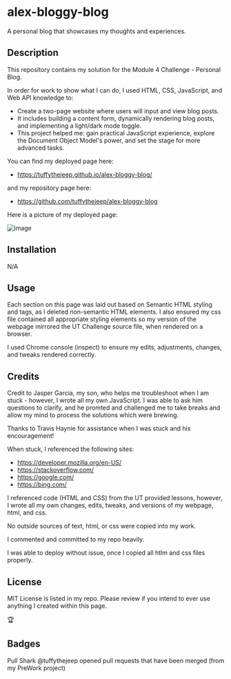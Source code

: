 # alex-bloggy-blog
A personal blog that showcases my thoughts and experiences.

## Description

This repository contains my solution for the Module 4 Challenge - Personal Blog.

In order for work to show what I can do, I used HTML, CSS, JavaScript, and Web API knowledge to:

- Create a two-page website where users will input and view blog posts.
- It includes building a content form, dynamically rendering blog posts, and implementing a light/dark mode toggle.
- This project helped me: gain practical JavaScript experience, explore the Document Object Model's power, and set the stage for more advanced tasks.


You can find my deployed page here:

- <https://tuffythejeep.github.io/alex-bloggy-blog/>

and my repository page here:
- <https://github.com/tuffythejeep/alex-bloggy-blog>

Here is a picture of my deployed page:

![image](![image](https://github.com/tuffythejeep/alex-bloggy-blog/assets/167649421/c6c7351d-2549-4054-80eb-3f419dd295cc)
)


## Installation

N/A

## Usage

Each section on this page was laid out based on Semantic HTML styling and tags, as I deleted non-semantic HTML elements. I also ensured my css file contained all appropriate styling elements so my version of the webpage mirrored the UT Challenge source file, when rendered on a browser.

I used Chrome console (inspect) to ensure my edits, adjustments, changes, and tweaks rendered correctly.

## Credits

Credit to Jasper Garcia, my son, who helps me troubleshoot when I am stuck - however, I wrote all my own JavaScript. I was able to ask him questions to clarify, and he promted and challenged me to take breaks and allow my mind to process the solutions which were brewing.

Thanks to Travis Haynie for assistance when I was stuck and his encouragement!

When stuck, I referenced the following sites:

- <https://developer.mozilla.org/en-US/>
- <https://stackoverflow.com/>
- <https://google.com/>
- <https://bing.com/>


I referenced code (HTML and CSS) from the UT provided lessons, however, I wrote all my own changes, edits, tweaks, and versions of my webpage, html, and css.

No outside sources of text, html, or css were copied into my work.

I commented and committed to my repo heavily.

I was able to deploy without issue, once I copied all htlm and css files properly.

## License

MIT License is listed in my repo. Please review if you intend to ever use anything I created within this page.

🏆

## Badges

Pull Shark
@tuffythejeep opened pull requests that have been merged (from my PreWork project)
